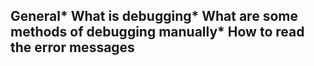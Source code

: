 ## General* What is debugging* What are some methods of debugging manually* How to read the error messages
